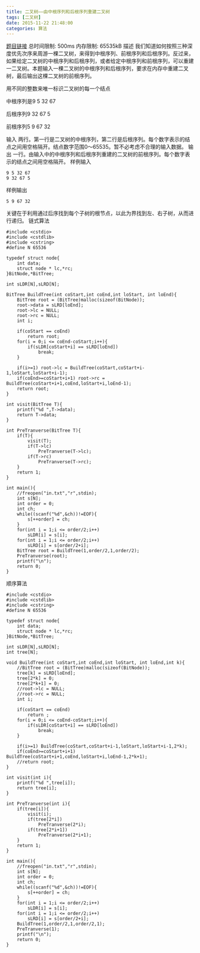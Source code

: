 ```yaml
---
title: 二叉树——由中根序列和后根序列重建二叉树
tags: [二叉树]
date: 2015-11-22 21:48:00
categories: 算法
---
```


[题目链接](http://dsalgo.openjudge.cn/201409week5/1/)
总时间限制: 500ms 内存限制: 65535kB
描述
我们知道如何按照三种深度优先次序来周游一棵二叉树，来得到中根序列、前根序列和后根序列。反过来，如果给定二叉树的中根序列和后根序列，或者给定中根序列和前根序列，可以重建一二叉树。本题输入一棵二叉树的中根序列和后根序列，要求在内存中重建二叉树，最后输出这棵二叉树的前根序列。

用不同的整数来唯一标识二叉树的每一个结点

中根序列是9 5 32 67

后根序列9 32 67 5

前根序列5 9 67 32

输入
两行。第一行是二叉树的中根序列，第二行是后根序列。每个数字表示的结点之间用空格隔开。结点数字范围0～65535。暂不必考虑不合理的输入数据。
输出
一行。由输入中的中根序列和后根序列重建的二叉树的前根序列。每个数字表示的结点之间用空格隔开。
样例输入
```
9 5 32 67
9 32 67 5
```
样例输出
```
5 9 67 32
```

关键在于利用通过后序找到每个子树的根节点，以此为界找到左、右子树，从而进行递归。
链式算法
```
#include <cstdio>
#include <cstdlib>
#include <cstring>
#define N 65536

typedef struct node{
    int data;
    struct node * lc,*rc;
}BitNode,*BitTree;

int sLDR[N],sLRD[N];

BitTree BuildTree(int coStart,int coEnd,int loStart, int loEnd){
    BitTree root = (BitTree)malloc(sizeof(BitNode));
    root->data = sLRD[loEnd];
    root->lc = NULL;
    root->rc = NULL;
    int i;

    if(coStart == coEnd)
        return root;
    for(i = 0;i <= coEnd-coStart;i++){
        if(sLDR[coStart+i] == sLRD[loEnd])
            break;
    }

    if(i>=1) root->lc = BuildTree(coStart,coStart+i-1,loStart,loStart+i-1);
    if(coEnd>=coStart+i+1) root->rc = BuildTree(coStart+i+1,coEnd,loStart+i,loEnd-1);
    return root;
}

int visit(BitTree T){
    printf("%d ",T->data);
    return T->data;
}

int PreTranverse(BitTree T){
    if(T){
        visit(T);
        if(T->lc)
            PreTranverse(T->lc);
        if(T->rc)
            PreTranverse(T->rc);
    }
    return 1;
}

int main(){
    //freopen("in.txt","r",stdin);
    int s[N];
    int order = 0;
    int ch;
    while((scanf("%d",&ch))!=EOF){
        s[++order] = ch;
    }
    for(int i = 1;i <= order/2;i++)
        sLDR[i] = s[i];
    for(int i = 1;i <= order/2;i++)
        sLRD[i] = s[order/2+i];
    BitTree root = BuildTree(1,order/2,1,order/2);
    PreTranverse(root);
    printf("\n");
    return 0;
}
```

顺序算法
```
#include <cstdio>
#include <cstdlib>
#include <cstring>
#define N 65536

typedef struct node{
    int data;
    struct node * lc,*rc;
}BitNode,*BitTree;

int sLDR[N],sLRD[N];
int tree[N];

void BuildTree(int coStart,int coEnd,int loStart, int loEnd,int k){
    //BitTree root = (BitTree)malloc(sizeof(BitNode));
    tree[k] = sLRD[loEnd];
    tree[2*k] = 0;
    tree[2*k+1] = 0;
    //root->lc = NULL;
    //root->rc = NULL;
    int i;

    if(coStart == coEnd)
        return ;
    for(i = 0;i <= coEnd-coStart;i++){
        if(sLDR[coStart+i] == sLRD[loEnd])
            break;
    }

    if(i>=1) BuildTree(coStart,coStart+i-1,loStart,loStart+i-1,2*k);
    if(coEnd>=coStart+i+1) BuildTree(coStart+i+1,coEnd,loStart+i,loEnd-1,2*k+1);
    //return root;
}

int visit(int i){
    printf("%d ",tree[i]);
    return tree[i];
}

int PreTranverse(int i){
    if(tree[i]){
        visit(i);
        if(tree[2*i])
            PreTranverse(2*i);
        if(tree[2*i+1])
            PreTranverse(2*i+1);
    }
    return 1;
}

int main(){
    //freopen("in.txt","r",stdin);
    int s[N];
    int order = 0;
    int ch;
    while((scanf("%d",&ch))!=EOF){
        s[++order] = ch;
    }
    for(int i = 1;i <= order/2;i++)
        sLDR[i] = s[i];
    for(int i = 1;i <= order/2;i++)
        sLRD[i] = s[order/2+i];
    BuildTree(1,order/2,1,order/2,1);
    PreTranverse(1);
    printf("\n");
    return 0;
}
```